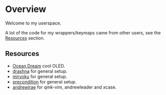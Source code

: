 # Overview

Welcome to my userspace.

A lot of the code for my wrappers/keymaps came from other users, see the [Resources](#resources) section.

## Resources

- [Ocean Dream](https://github.com/qmk/qmk_firmware/tree/master/users/snowe) cool OLED.
- [drashna](https://github.com/qmk/qmk_firmware/tree/master/users/drashna) for general setup.
- [miryoku](https://github.com/manna-harbour/miryoku_qmk/tree/miryoku/users/manna-harbour_miryoku) for general setup.
- [precondition](https://github.com/precondition/dactyl-manuform-keymap) for general setup.
- [andrewjrae](https://github.com/andrewjrae/kyria-keymap) for qmk-vim, andrewleader and xcase.
